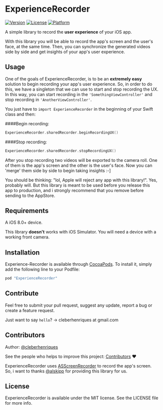 
# ExperienceRecorder
 
[![Version](https://img.shields.io/cocoapods/v/ExperienceRecorder.svg?style=flat)](http://cocoapods.org/pods/ExperienceRecorder)
[![License](https://img.shields.io/cocoapods/l/ExperienceRecorder.svg?style=flat)](http://cocoapods.org/pods/ExperienceRecorder)
[![Platform](https://img.shields.io/cocoapods/p/ExperienceRecorder.svg?style=flat)](http://cocoapods.org/pods/ExperienceRecorder)

A simple library to record the **user experience** of your iOS app.
 
 With this library you will be able to record the app's screen and the user's face, at the same time. Then, you can synchronize the generated videos side by side and get insights of your app's user experience. 

## Usage

One of the goals of ExperienceRecorder, is to be an **extremely easy** solution to begin recording your app's user experience. So, in order to do this, we have a singleton that we can use to start and stop recording the UX. In this way, you can start recording in the `'SomethingViewController'` and stop recording in `'AnotherViewController'`.

You just have to `import ExperienceRecorder` in the beginning of your Swift class and then:

####Begin recording:
```Swift
ExperienceRecorder.sharedRecorder.beginRecordingUX()
```
####Stop recording: 
```Swift
ExperienceRecorder.sharedRecorder.stopRecordingUX()
```

After you stop recording two videos will be exported to the camera roll. One of them is the app's screen and the other is the user's face. Now you can 'merge' them side by side to begin taking insights :-] 

You should be thinking: "lol, Apple will reject any app with this library!". Yes, probably will. But this library is meant to be used before you release this app to production, and i strongly recommend that you remove before sending to the AppStore.  

## Requirements


A iOS 8.0+ device. 

This library **doesn't** works with iOS Simulator. You will need a device with a working front camera. 

## Installation

Experience-Recorder is available through [CocoaPods](http://cocoapods.org). To install
it, simply add the following line to your Podfile:

```ruby
pod "ExperienceRecorder"
```

## Contribute

Feel free to submit your pull request, suggest any update, report a bug or create a feature request. 

Just want to say `hello`? -> cleberhenriques at gmail.com

## Contributors

Author: [@cleberhenriques](https://facebook.com/cleber.henriques) 

See the people who helps to improve this project: [Contributors](https://github.com/cleberhenriques/ExperienceRecorder/graphs/contributors) ♥

ExperienceRecorder uses [ASScreenRecorder](https://github.com/alskipp/ASScreenRecorder) to record the app's screen. So, i want to thanks [@alskipp](https://github.com/alskipp) for providing this library for us. 

## License

ExperienceRecorder is available under the MIT license. See the LICENSE file for more info.
